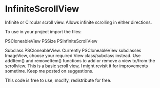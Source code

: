 InfiniteScrollView
==================

Infinite or Circular scroll view. Allows infinite scrolling in either directions.

To use in your project import the files:

PSCloneableView
PSSize
PSInfiniteScrollView

Subclass PSCloneableView. Currently PSCloneableView subclasses ImageView, choose your required View class/subclass instead. Use addItem() and removeItem() functions to add or remove a view to/from the scrollview.
This is a basic scroll view, I might revisit it for improvements sometime. Keep me posted on suggestions.

This code is free to use, modify, redistribute for free.